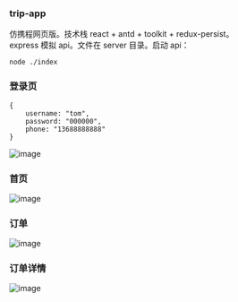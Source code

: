 ### trip-app
仿携程网页版。技术栈 react + antd + toolkit + redux-persist。<br/>
express 模拟 api。文件在 server 目录。启动 api：
```
node ./index
```

### 登录页
```
{
    username: "tom",
    password: "000000",
    phone: "13688888888"
}
```
![image](https://user-images.githubusercontent.com/24973981/234027023-adaa5793-1e18-4d59-a5b8-213111279d17.png)

### 首页
![image](https://user-images.githubusercontent.com/24973981/234028667-f0ee203d-fb9d-45dc-b131-2eb7638af5c5.png)

### 订单
![image](https://user-images.githubusercontent.com/24973981/234028753-dda70bcb-5562-4241-9d4a-68122f5f795e.png)

### 订单详情
![image](https://user-images.githubusercontent.com/24973981/234028884-54311a5c-ef12-4e8a-a3cb-9a3139660233.png)

